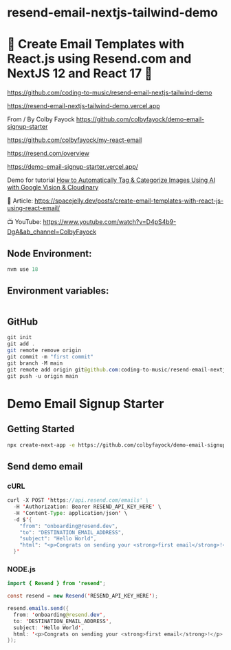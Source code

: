 # resend-email-nextjs-tailwind-demo

# 🚀 Create Email Templates with React.js using Resend.com and NextJS 12 and React 17 🚀

https://github.com/coding-to-music/resend-email-nextjs-tailwind-demo

https://resend-email-nextjs-tailwind-demo.vercel.app

From / By Colby Fayock https://github.com/colbyfayock/demo-email-signup-starter

https://github.com/colbyfayock/my-react-email

https://resend.com/overview

https://demo-email-signup-starter.vercel.app/

Demo for tutorial [How to Automatically Tag & Categorize Images Using AI with Google Vision & Cloudinary](https://www.youtube.com/watch?v=3OeEa2cZABM)

📝 Article: https://spacejelly.dev/posts/create-email-templates-with-react-js-using-react-email/

📺 YouTube: https://www.youtube.com/watch?v=D4pS4b9-DgA&ab_channel=ColbyFayock

<!-- <div style="text-align:center;">
  <img src="/images/chakra.jpg" alt="Image" />
  <p><em>Chakra Component Library with Next.js</em></p>
</div> -->

## Node Environment:

```java
nvm use 18
```

## Environment variables:

```java

```

## GitHub

```java
git init
git add .
git remote remove origin
git commit -m "first commit"
git branch -M main
git remote add origin git@github.com:coding-to-music/resend-email-nextjs-tailwind-demo.git
git push -u origin main
```

# Demo Email Signup Starter

## Getting Started

```bash
npx create-next-app -e https://github.com/colbyfayock/demo-email-signup-starter
```

## Send demo email

### cURL

```java
curl -X POST 'https://api.resend.com/emails' \
  -H 'Authorization: Bearer RESEND_API_KEY_HERE' \
  -H 'Content-Type: application/json' \
  -d $'{
    "from": "onboarding@resend.dev",
    "to": "DESTINATION_EMAIL_ADDRESS",
    "subject": "Hello World",
    "html": "<p>Congrats on sending your <strong>first email</strong>!</p>"
  }'
```

### NODE.js

```java
import { Resend } from 'resend';

const resend = new Resend('RESEND_API_KEY_HERE');

resend.emails.send({
  from: 'onboarding@resend.dev',
  to: 'DESTINATION_EMAIL_ADDRESS',
  subject: 'Hello World',
  html: '<p>Congrats on sending your <strong>first email</strong>!</p>'
});
```
